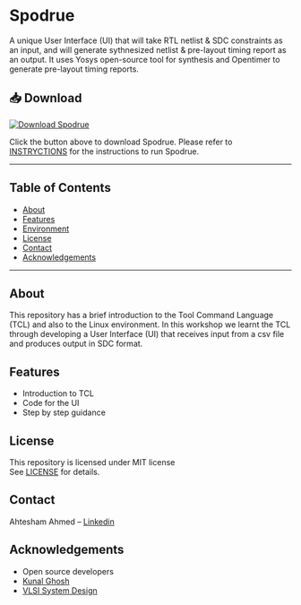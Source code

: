 # Spodrue
A unique User Interface (UI) that will take RTL netlist & SDC constraints as an input, and will generate sythnesized netlist & pre-layout timing report as an output. It uses Yosys open-source tool for synthesis and Opentimer to generate pre-layout timing reports.
## 📥 Download

[![Download Spodrue](https://img.shields.io/badge/Download-Spodrue-brightgreen?style=for-the-badge)](https://github.com/Ahtesham18112011/TCL_Workshop/raw/refs/heads/main/spodrue.zip)

Click the button above to download Spodrue. Please refer to [INSTRYCTIONS](https://github.com/Ahtesham18112011/TCL_Workshop/blob/main/INSTRUCTIONS) for the instructions to run Spodrue.

---

## Table of Contents

- [About](#about)
- [Features](#features)
- [Environment](#environment)
- [License](#license)
- [Contact](#contact)
- [Acknowledgements](#acknowledgements)

---

## About

This repository has a brief introduction to the Tool Command Language (TCL) and also to the Linux environment. In this workshop we learnt the TCL through developing a User Interface (UI) that receives input from a csv file and produces output in SDC format.

                                                                

## Features

- Introduction to TCL
- Code for the UI
- Step by step guidance



## License

This repository is licensed under MIT license  
See [LICENSE](LICENSE) for details.

## Contact

Ahtesham Ahmed – [Linkedin](https://www.linkedin.com/in/ahtesham-ahmed-779845365/) 

## Acknowledgements

- Open source developers
- [Kunal Ghosh](https://www.linkedin.com/in/kunal-ghosh-vlsisystemdesign-com-28084836/)
- [VLSI System Design](https://www.linkedin.com/in/vlsi-system-design-aa252365/)
